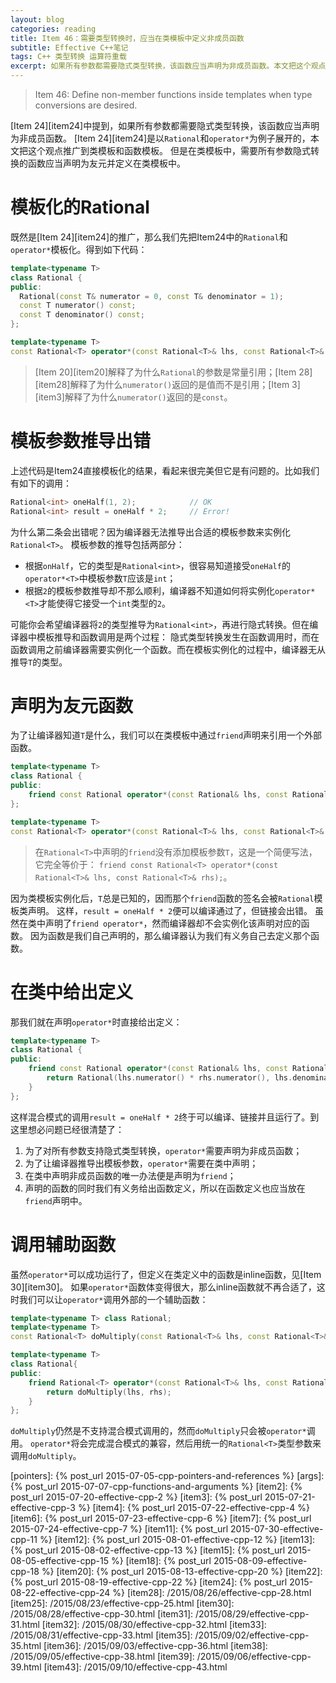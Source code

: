 ```yaml
---
layout: blog
categories: reading
title: Item 46：需要类型转换时，应当在类模板中定义非成员函数
subtitle: Effective C++笔记
tags: C++ 类型转换 运算符重载 
excerpt: 如果所有参数都需要隐式类型转换，该函数应当声明为非成员函数。本文把这个观点推广到类模板和函数模板。但是在类模板中，需要所有参数隐式转换的函数应当声明为友元并定义在类模板中。
---
```


> Item 46: Define non-member functions inside templates when type conversions are desired.

[Item 24][item24]中提到，如果所有参数都需要隐式类型转换，该函数应当声明为非成员函数。
[Item 24][item24]是以`Rational`和`operator*`为例子展开的，本文把这个观点推广到类模板和函数模板。
但是在类模板中，需要所有参数隐式转换的函数应当声明为友元并定义在类模板中。

<!--more-->

# 模板化的Rational

既然是[Item 24][item24]的推广，那么我们先把Item24中的`Rational`和`operator*`模板化。得到如下代码：

```cpp
template<typename T>
class Rational {
public:
  Rational(const T& numerator = 0, const T& denominator = 1);
  const T numerator() const;           
  const T denominator() const;        
};

template<typename T>
const Rational<T> operator*(const Rational<T>& lhs, const Rational<T>& rhs){}
```

> [Item 20][item20]解释了为什么`Rational`的参数是常量引用；[Item 28][item28]解释了为什么`numerator()`返回的是值而不是引用；[Item 3][item3]解释了为什么`numerator()`返回的是`const`。

# 模板参数推导出错

上述代码是Item24直接模板化的结果，看起来很完美但它是有问题的。比如我们有如下的调用：

```cpp
Rational<int> oneHalf(1, 2);            // OK
Rational<int> result = oneHalf * 2;     // Error!
```

为什么第二条会出错呢？因为编译器无法推导出合适的模板参数来实例化`Rational<T>`。
模板参数的推导包括两部分：

* 根据`onHalf`，它的类型是`Rational<int>`，很容易知道接受`oneHalf`的`operator*<T>`中模板参数`T`应该是`int`；
* 根据`2`的模板参数推导却不那么顺利，编译器不知道如何将实例化`operator*<T>`才能使得它接受一个`int`类型的`2`。

可能你会希望编译器将`2`的类型推导为`Rational<int>`，再进行隐式转换。但在编译器中模板推导和函数调用是两个过程：
隐式类型转换发生在函数调用时，而在函数调用之前编译器需要实例化一个函数。而在模板实例化的过程中，编译器无从推导`T`的类型。

# 声明为友元函数

为了让编译器知道`T`是什么，我们可以在类模板中通过`friend`声明来引用一个外部函数。

```cpp
template<typename T>
class Rational {
public:
    friend const Rational operator*(const Rational& lhs, const Rational& rhs);
};

template<typename T>
const Rational<T> operator*(const Rational<T>& lhs, const Rational<T>& rhs){}
```

> 在`Rational<T>`中声明的`friend`没有添加模板参数`T`，这是一个简便写法，它完全等价于：
> `friend const Rational<T> operator*(const Rational<T>& lhs, const Rational<T>& rhs);`。

因为类模板实例化后，`T`总是已知的，因而那个`friend`函数的签名会被`Rational`模板类声明。
这样，`result = oneHalf * 2`便可以编译通过了，但链接会出错。
虽然在类中声明了`friend operator*`，然而编译器却不会实例化该声明对应的函数。
因为函数是我们自己声明的，那么编译器认为我们有义务自己去定义那个函数。

# 在类中给出定义

那我们就在声明`operator*`时直接给出定义：

```cpp
template<typename T>
class Rational {
public:
    friend const Rational operator*(const Rational& lhs, const Rational& rhs){
        return Rational(lhs.numerator() * rhs.numerator(), lhs.denominator() * rhs.denominator());
    }
};
```

这样混合模式的调用`result = oneHalf * 2`终于可以编译、链接并且运行了。到这里想必问题已经很清楚了：

1. 为了对所有参数支持隐式类型转换，`operator*`需要声明为非成员函数；
2. 为了让编译器推导出模板参数，`operator*`需要在类中声明；
3. 在类中声明非成员函数的唯一办法便是声明为`friend`；
4. 声明的函数的同时我们有义务给出函数定义，所以在函数定义也应当放在`friend`声明中。

# 调用辅助函数

虽然`operator*`可以成功运行了，但定义在类定义中的函数是inline函数，见[Item 30][item30]。
如果`operator*`函数体变得很大，那么inline函数就不再合适了，这时我们可以让`operator*`调用外部的一个辅助函数：

```cpp
template<typename T> class Rational;
template<typename T>
const Rational<T> doMultiply(const Rational<T>& lhs, const Rational<T>& rhs);

template<typename T>
class Rational{
public:
    friend Rational<T> operator*(const Rational<T>& lhs, const Rational<T>& rhs){
        return doMultiply(lhs, rhs);
    }
};
```

`doMultiply`仍然是不支持混合模式调用的，然而`doMultiply`只会被`operator*`调用。
`operator*`将会完成混合模式的兼容，然后用统一的`Rational<T>`类型参数来调用`doMultiply`。

[pointers]: {% post_url 2015-07-05-cpp-pointers-and-references %}
[args]: {% post_url 2015-07-07-cpp-functions-and-arguments %}
[item2]: {% post_url 2015-07-20-effective-cpp-2 %}
[item3]: {% post_url 2015-07-21-effective-cpp-3 %}
[item4]: {% post_url 2015-07-22-effective-cpp-4 %}
[item6]: {% post_url 2015-07-23-effective-cpp-6 %}
[item7]: {% post_url 2015-07-24-effective-cpp-7 %}
[item11]: {% post_url 2015-07-30-effective-cpp-11 %}
[item12]: {% post_url 2015-08-01-effective-cpp-12 %}
[item13]: {% post_url 2015-08-02-effective-cpp-13 %}
[item15]: {% post_url 2015-08-05-effective-cpp-15 %}
[item18]: {% post_url 2015-08-09-effective-cpp-18 %}
[item20]: {% post_url 2015-08-13-effective-cpp-20 %}
[item22]: {% post_url 2015-08-19-effective-cpp-22 %}
[item24]: {% post_url 2015-08-22-effective-cpp-24 %}
[item28]: /2015/08/26/effective-cpp-28.html
[item25]: /2015/08/23/effective-cpp-25.html
[item30]: /2015/08/28/effective-cpp-30.html
[item31]: /2015/08/29/effective-cpp-31.html
[item32]: /2015/08/30/effective-cpp-32.html
[item33]: /2015/08/31/effective-cpp-33.html
[item35]: /2015/09/02/effective-cpp-35.html
[item36]: /2015/09/03/effective-cpp-36.html
[item38]: /2015/09/05/effective-cpp-38.html
[item39]: /2015/09/06/effective-cpp-39.html
[item43]: /2015/09/10/effective-cpp-43.html
